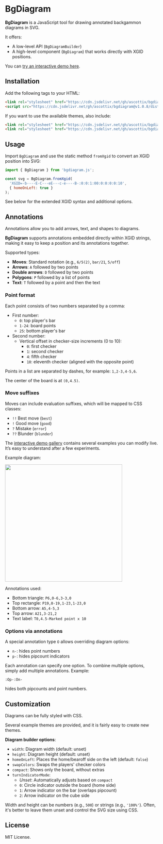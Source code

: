 # BgDiagram

**BgDiagram** is a JavaScript tool for drawing annotated backgammon diagrams in SVG.

It offers:
- A low-level API (`BgDiagramBuilder`)
- A high-level component (`BgDiagram`) that works directly with XGID positions.

You can [try an interactive demo here](https://ascottix.github.io/bgdiagram/bgdiagram_demo.html).

## Installation

Add the following tags to your HTML:

```html
<link rel="stylesheet" href="https://cdn.jsdelivr.net/gh/ascottix/bgdiagram@v1.0.2/dist/bgdiagram.min.css">
<script src="https://cdn.jsdelivr.net/gh/ascottix/bgdiagram@v1.0.8/dist/bgdiagram.min.js"></script>
```

If you want to use the available themes, also include:

```html
<link rel="stylesheet" href="https://cdn.jsdelivr.net/gh/ascottix/bgdiagram@v1.0.8/dist/bgdiagram_themes_base.min.css">
<link rel="stylesheet" href="https://cdn.jsdelivr.net/gh/ascottix/bgdiagram@v1.0.8/dist/bgdiagram_themes_pastels.min.css">
```

## Usage

Import `BgDiagram` and use the static method `fromXgid` to convert an XGID position into SVG:

```js
import { BgDiagram } from 'bgdiagram.js';

const svg = BgDiagram.fromXgid(
  'XGID=-b----E-C---eE---c-e----B-:0:0:1:00:0:0:0:0:10',
  { homeOnLeft: true }
);
```

See below for the extended XGID syntax and additional options.

## Annotations

Annotations allow you to add arrows, text, and shapes to diagrams.

**BgDiagram** supports annotations embedded directly within XGID strings, making it easy to keep a position and its annotations together.

Supported types:
- **Moves**: Standard notation (e.g., `6/5(2)`, `bar/21`, `5/off`)
- **Arrows**: `A` followed by two points
- **Double arrows**: `D` followed by two points
- **Polygons**: `P` followed by a list of points
- **Text**: `T` followed by a point and then the text

### Point format

Each point consists of two numbers separated by a comma:
- First number:
  - `0`: top player's bar
  - `1-24`: board points
  - `25`: bottom player's bar
- Second number:
  - Vertical offset in checker-size increments (0 to 10):
    - `0`: first checker
    - `1`: second checker
    - `4`: fifth checker
    - `10`: eleventh checker (aligned with the opposite point)

Points in a list are separated by dashes, for example: `1,2-3,4-5,6`.

The center of the board is at `(0,4.5)`.

### Move suffixes

Moves can include evaluation suffixes, which will be mapped to CSS classes:
- `!!` Best move (`best`)
- `!` Good move (`good`)
- `?` Mistake (`error`)
- `??` Blunder (`blunder`)

The [interactive demo gallery](https://ascottix.github.io/bgdiagram/bgdiagram_demo.html) contains several examples you can modify live. It’s easy to understand after a few experiments.

Example diagram:

<img src="https://ascottix.github.io/bgdiagram/bgdiagram_ex1.png" width="386">

Annotations used:
- Bottom triangle: `P6,0-6,3-3,0`
- Top rectangle: `P19,0-19,1-23,1-23,0`
- Bottom arrow: `A5,4-5,3`
- Top arrow: `A21,3-21,2`
- Text label: `T0,4.5-Marked point x 10`

### Options via annotations

A special annotation type `O` allows overriding diagram options:
- `n-`: hides point numbers
- `p-`: hides pipcount indicators

Each annotation can specify one option. To combine multiple options, simply add multiple annotations. Example:

```
:Op-:On-
```

hides both pipcounts and point numbers.

## Customization

Diagrams can be fully styled with CSS.

Several example themes are provided, and it is fairly easy to create new themes.

**Diagram builder options**:
- `width`: Diagram width (default: unset)
- `height`: Diagram height (default: unset)
- `homeOnLeft`: Places the home/bearoff side on the left (default: `false`)
- `swapColors`: Swaps the players' checker colors
- `compact`: Shows only the board, without extras
- `turnIndicatorMode`:
  - *Unset*: Automatically adjusts based on `compact`
  - `0`: Circle indicator outside the board (home side)
  - `1`: Arrow indicator on the bar (overlaps pipcount)
  - `2`: Arrow indicator on the cube side

Width and height can be numbers (e.g., `500`) or strings (e.g., `'100%'`).
Often, it's better to leave them unset and control the SVG size using CSS.

## License

MIT License.
